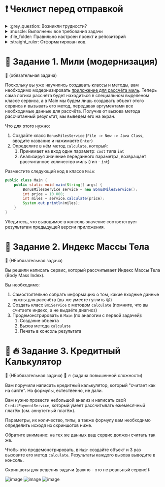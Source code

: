 # :heavy_exclamation_mark: Чеклист перед отправкой
<details>
  <summary>:grey_question: Возникли трудности? </summary>
  
  И это здорово! Если их преодолевать правильно, то из этого можно извлечь большую образовательную пользу для себя. Периодическое возникновение вопросов, недопонимания пройденного материала - нормальная и неотъемлимая часть обучения. А мы здесь чтобы помочь вам пройти этот путь.
  
  ### Если непонятна теория
  1. Если вопрос разбирался на лекции, стоит сперва пересмотреть соответствующие части теоретических материалов.
  1. Если вопрос не решился, стоит попробовать загуглить проблему, этот навык вам пригодится в работе.
  1. Если вопрос не решился, можно задать его в общем чате, мы обязательно поможем с пониманием трудных для вас мест.

  ### Если непонятно условие
  1. Прежде чем задать вопрос по условию задачи, перечитайте его ещё раз и убедитесь, что в тексте условия нет прямого ответа на этот вопрос; умение работать с текстом - важный навык работы с информацией.
  1. Если ответа на свой вопрос в тексте условия вы не увидели, задайте его в общем чате, мы раскроем детали условия подробнее.

  ### Если не получается задача
Если ваша проблема это **ошибка компиляции** (подчёркивает красным, не даёт запустить программу), сборки проекта, CI и прочие подобные ошибки, то:
  1. Найдите и прочитайте текст ошибки, который вам подсвечивает идея (или логи); "подчёркивает красным" - это не описание ошибки.
  1. Попробуйте понять текст ошибки, при необходимости воспользуйтесь переводчиком. Не страшно, если вы переведёте неточно, тут главное сам процесс - со временем и с нашей помощью вы будете это делать лучше и лучше, но пропуская эти попытки вы не сможете научиться этого делать.
  1. Если не получилось понять ошибку по её тексту, попробуйте её загуглить и изучить подобную ошибку у других людей. Попробуйте примерить решения их проблем на свой код. Соотнесите найденные описания ошибки с пройденной теорией.
  1. Если в итоге ваше затруднение сохраняется, напишите в общий чат, обязательно указав:
      1. Название задачи и ссылку на условие
      1. Ссылку на вашу работу
      1. Текст и скриншот (не фотография) ошибки
      1. Ваши мысли и описание попыток её решить

Если ваша проблема это **ошибка исполнения** (программа умирает уже после запуска) или она **отрабатывает неправильно** (из-за чего ваши тесты не проходят), то:
  1. Воспользуйтесь отладчиком для пошагового анализа работы вашей программы. Так вы либо убедитесь в неправильности придуманного вами алгоритма или найдёте конкретное место, где ожидаемое поведение программы разошлось с фактическим.
  1. Если проблему найти не получилось, напишите в общий чат, обязательно указав:
      1. Название задачи и ссылку на условие
      1. Ссылку на вашу работу
      1. Конкретное и подробное описание проблемы или затруднения при решении задачи ("Помогите что не так" - это не описание)
      1. Подробное описание вашего анализа программы с помощью отладчика вместе со скринами
      1. Ваши мысли и описание попыток её решить
  ---
  
</details>

<details>
  <summary>:muscle: Выполнены все требования задачи</summary>
  
  Убедитесь, что все требования задания выполнены. Для этого перед отправкой внимательно пройдитесь по всему тексту условия и соотнесите сказанное в нём с вашим решением. Навык самопроверки работы перед ревью очень пригодится вам как при обучении, так и на работе.

  ---
  
</details>

<details>
  <summary>:file_folder: Правильно настроен проект и репозиторий</summary>
  
  Репозиторий должен быть папкой вашего idea-проекта. Обратите внимание, что репозиторием не должна быть папка в которой лежит папка проекта, он сам должен быть папкой проекта. В нём должны быть соответствующие файлы и папки - `src` и др.
  
  Не забудьте создать .gitignore-файл в корне проекта и добавить туда в игнорирование автогенерируемую папку `out` и папку настроек идеи `.idea`.
  
  ---
</details>

<details>
  <summary>:straight_ruler: Отформатирован код</summary>
  
  Кроме правил, нарушение которых приводит к ошибкам компиляции, есть ещё и [правила форматирования кода](https://google.github.io/styleguide/javaguide.html), соблюдение которых обязательно при напиании программ.
  
  С большинством проблем может справиться автоформатирование в идее. Для этого выберите `Code -> Reformat code` в меню или используйте горячие сочетания клавиш (в меню будет показано актуальное сочетание для вашей операционной системы). Так, идея поправит неправильные отступы, пробелы и некоторые другие ошибки. Следите, чтобы у `if-else`, `for`, `while` всегда были `{}`.
  
  Проблемы с именованием сущностей нужно решать самим. Так, все ячейки кроме `final`-констант и методы должны писаться с маленькой буквы [камелкейсом](https://ru.wikipedia.org/wiki/CamelCase) с **маленькой** буквы, а классы и интерфейсы - камелкейсом с **большой** буквы.
  
  Мы вам настоятельно советуем всегда держать код в отформатированном виде во время разработки, со временем глаз привыкнет и вы почувствуете насколько это облегчает поиск ошибок в коде и его анализ. В любом случае, перед отправкой кода на проверку его обязательно нужно отформатировать, иначе он может быть отправлен на доработку без более глубокой проверки на этой итерации.
  
  ----
</details>


# :red_circle: Задание 1. Мили (модернизация) 

:red_circle: (обязательная задача)

Поскольку вы уже научились создавать классы и методы, вам необходимо модернизировать [приложение для рассчёта миль](./PRIMITIVES.md). Теперь сама логика рассчёта будет находиться в специальном выделеном классе сервиса, а в Main мы будем лишь создавать объект этого сервиса и вызывать его метод, передавая аргументами все необходимые данные для рассчёта. Получив от вызова метода рассчитанный результат, мы выведем его на экран.

Что для этого нужно:
1. Создайте класс `BonusMilesService` (`File -> New -> Java Class`, вводите название и нажимаете `Enter`)
1. Определите в нём метод `calculate`, который:
    1. Принимает на вход один параметр: `cost` типа `int`
    1. Анализируя значение переданного параметра, возвращает рассчитанное количество миль (тип - `int`)
    
Разместите следующий код в классе `Main`:

```java
public class Main {
    public static void main(String[] args) {
        BonusMilesService service = new BonusMilesService();
        int price = 10_000;
        int miles = service.calculate(price);
        System.out.println(miles);
    }
}
```

Убедитесь, что выводимое в консоль значение соответствует результатам предыдущей версии приложения.

# :large_blue_circle: Задание 2. Индекс Массы Тела

:large_blue_circle: (НЕобязательная задача)

Вы решили написать сервис, который рассчитывает Индекс Массы Тела (Body Mass Index).

Вы необходимо:
1. Самостоятельно собрать информацию о том, какие входные данные нужны для рассчёта (вы же умеете гуглить 😉)
1. Создать класс `BmiService` с методом `calculate` (помните, что вы считаете индекс, а не выдаёте диагноз)
1. Продемонстрировать в `Main` (по аналогии с первой задачей):
    1. Создание объекта
    1. Вызов метода `calculate`
    1. Печать в консоль результата

# :large_blue_circle: :fire: Задание 3. Кредитный Калькулятор

:large_blue_circle: (НЕобязательная задача) :small_blue_diamond: :fire: (задача повышенной сложности)

Вам поручили написать кредитный калькулятор, который "считает как на сайте". Но формулы, естественно, не дали.

Вам нужно провести небольшой анализ и написать свой `CreditPaymentService`, который умеет рассчитывать ежемесячный платёж (см. аннутетный платёж).

Параметры, их количество, типы, а также формулу вам необходимо определить исходя из скриншотов ниже.

Обратите внимание: на тех же данных ваш сервис должен считать так же.

Чтобы это продемонстрировать, в `Main` создайте объект и 3 раз вызовите его метод `calculate`. Результаты каждого вызова выводите в консоль.

Скриншоты для решения задачи (важно - это не реальный сервис!):

![image](https://user-images.githubusercontent.com/53707586/145564347-174ef746-013e-4793-bda1-79d81ac18e65.png)
![image](https://user-images.githubusercontent.com/53707586/145564368-0c1aaa9c-563b-4177-9ad6-a9f9adef8f92.png)
![image](https://user-images.githubusercontent.com/53707586/145564380-5140f2ab-312c-46c1-b423-1e5c209617b5.png)
